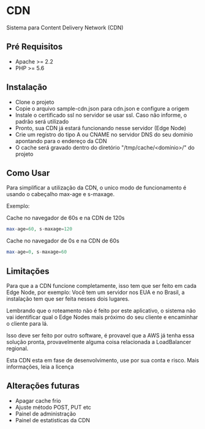 # CDN
Sistema para Content Delivery Network (CDN)

## Pré Requisitos
- Apache >= 2.2
- PHP >= 5.6

## Instalação

- Clone o projeto
- Copie o arquivo sample-cdn.json para cdn.json e configure a origem
- Instale o certificado ssl no servidor se usar ssl. Caso não informe, o padrão será utilizado 
- Pronto, sua CDN já estará funcionando nesse servidor (Edge Node)
- Crie um registro do tipo A ou CNAME no servidor DNS do seu domínio apontando para o endereço da CDN
- O cache será gravado dentro do diretório "/tmp/cache/<domínio>/" do projeto

## Como Usar

Para simplificar a utilização da CDN, o unico modo de funcionamento é usando o cabeçalho max-age e s-maxage.

Exemplo:

Cache no navegador de 60s e na CDN de 120s
 
```php
max-age=60, s-maxage=120
```

Cache no navegador de 0s e na CDN de 60s
 
```php
max-age=0, s-maxage=60
```

## Limitações

Para que a a CDN funcione completamente, isso tem que ser feito em cada Edge Node, por exemplo:
Você tem um servidor nos EUA e no Brasil, a instalação tem que ser feita nesses dois lugares.

Lembrando que o roteamento não é feito por este aplicativo, o sistema não vai identificar qual o Edge Nodes 
mais próximo do seu cliente e encaminhar o cliente para lá.

Isso deve ser feito por outro software, é provavel que a AWS já tenha essa solução pronta, provavelmente alguma coisa
relacionada a LoadBalancer regional.

Esta CDN esta em fase de desenvolvimento, use por sua conta e risco. Mais informações, leia a licença

## Alterações futuras
- Apagar cache frio
- Ajuste método POST, PUT etc
- Painel de administração
- Painel de estatisticas da CDN